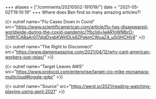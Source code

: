 +++
aliases = ["/comments/20210502-191019/"]
date = "2021-05-02T19:10:19"
+++
Where does Ben find so many amazing articles?!

{{< outref name="Flu Cases Down in Covid" src="https://www.scientificamerican.com/article/flu-has-disappeared-worldwide-during-the-covid-pandemic/?fbclid=IwAR1nWMbrD-TnWt1CABaAr017djdDvsbKWHDLk6ZPqkmCWuaZ4_u5j0HCHV4" >}}

{{< outref name="The Right to Disconnect" src="https://www.damemagazine.com/2021/04/12/why-cant-american-workers-just-relax/" >}}

{{< outref name="Target Leaves AWS" src="https://www.protocol.com/enterprise/target-cio-mike-mcnamara-multicloud#toggle-gdpr" >}}

{{< outref name="Source" src="https://werd.io/2021/reading-watching-playing-using-april-2021" >}}
